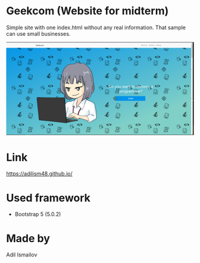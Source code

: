 # Geekcom (Website for midterm)
Simple site with one index.html without any real information.
That sample can use small businesses.

![Menu Illustration](https://github.com/adilism48/adilism48.github.io/blob/main/img/git_img.PNG)

# Link
https://adilism48.github.io/

# Used framework
 - Bootstrap 5 (5.0.2)

# Made by
Adil Ismailov
